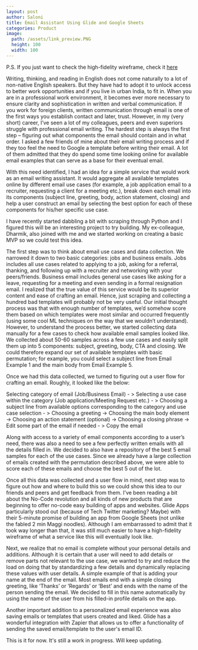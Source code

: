 ```yaml
---
layout: post
author: Saloni
title: Email Assistant Using Glide and Google Sheets
categories: Product
image:
  path: /assets/link_preview.PNG
  height: 100
  width: 100
---
```


P.S. If you just want to check the high-fidelity wireframe, check it [here](https://email-assistant.glideapp.io/)

Writing, thinking, and reading in English does not come naturally to a lot of non-native English speakers. But they have had to adopt it to unlock access to better work opportunities and if you live in urban India, to fit in. When you are in a professional work environment, it becomes ever more necessary to ensure clarity and sophistication in written and verbal communication. If you work for foreign clients, written communication through email is one of the first ways you establish contact and later, trust. However, in my (very short) career, I’ve seen a lot of my colleagues, peers and even superiors struggle with professional email writing. The hardest step is always the first step – figuring out what components the email should contain and in what order. I asked a few friends of mine about their email writing process and if they too feel the need to Google a template before writing their email. A lot of them admitted that they do spend some time looking online for available email examples that can serve as a base for their eventual email.

With this need identified, I had an idea for a simple service that would work as an email writing assistant. It would aggregate all available templates online by different email use cases (for example, a job application email to a recruiter, requesting a client for a meeting etc.), break down each email into its components (subject line, greeting, body, action statement, closing) and help a user construct an email by selecting the best option for each of these components for his/her specific use case. 

I have recently started dabbling a bit with scraping through Python and I figured this will be an interesting project to try building. My ex-colleague, Dharmik, also joined with me and we started working on creating a basic MVP so we could test this idea. 

The first step was to think about email use cases and data collection. We narrowed it down to two basic categories: jobs and business emails. Jobs includes all use cases related to applying to a job, asking for a referral, thanking, and following up with a recruiter and networking with your peers/friends. Business email includes general use cases like asking for a leave, requesting for a meeting and even sending in a formal resignation email. I realized that the true value of this service would be its superior content and ease of crafting an email. Hence, just scraping and collecting a hundred bad templates will probably not be very useful. Our initial thought process was that with enough number of templates, we’d somehow score them based on which templates were most similar and occurred frequently (using some cool ML techniques on the way that we wouldn’t understand). However, to understand the process better, we started collecting data manually for a few cases to check how available email samples looked like. We collected about 50-60 samples across a few use cases and easily split them up into 5 components: subject, greeting, body, CTA and closing. We could therefore expand our set of available templates with basic permutation; for example, you could select a subject line from Email Example 1 and the main body from Email Example 5. 

Once we had this data collected, we turned to figuring out a user flow for crafting an email. Roughly, it looked like the below:


Selecting category of email (Job/Business Email) - > Selecting a use case within the category (Job application/Meeting Request etc.) - > Choosing a subject line from available options corresponding to the category and use case selection - > Choosing a greeting -> Choosing the main body element -> Choosing an action statement (optional) -> Choosing a closing phrase -> Edit some part of the email if needed - > Copy the email

Along with access to a variety of email components according to a user’s need, there was also a need to see a few perfectly written emails with all the details filled in. We decided to also have a repository of the best 5 email samples for each of the use cases. Since we already have a large collection of emails created with the permutation described above, we were able to score each of these emails and choose the best 5 out of the lot.

Once all this data was collected and a user flow in mind, next step was to figure out how and where to build this so we could show this idea to our friends and peers and get feedback from them. I’ve been reading a bit about the No-Code revolution and all kinds of new products that are beginning to offer no-code easy building of apps and websites. Glide Apps particularly stood out (because of Tech Twitter marketing? Maybe) with their 5-minute promise of building an app from Google Sheets (not unlike the fabled 2 min Maggi noodles). Although I am embarrassed to admit that it took way longer than that, it was still much easier to have a high-fidelity wireframe of what a service like this will eventually look like. 

Next, we realize that no email is complete without your personal details and additions. Although it is certain that a user will need to add details or remove parts not relevant to the use case, we wanted to try and reduce the load on doing that by standardizing a few details and dynamically replacing these values with user details. A simple example of that is adding your name at the end of the email. Most emails end with a simple closing greeting, like ‘Thanks’ or ‘Regards’ or ‘Best’ and ends with the name of the person sending the email. We decided to fill in this name automatically by using the name of the user from his filled-in profile details on the app. 

Another important addition to a personalized email experience was also saving emails or templates that users created and liked. Glide has a wonderful integration with Zapier that allows us to offer a functionality of sending the saved email/template to the user's email ID. 

This is it for now. It's still a work in progress. Will keep updating. 

